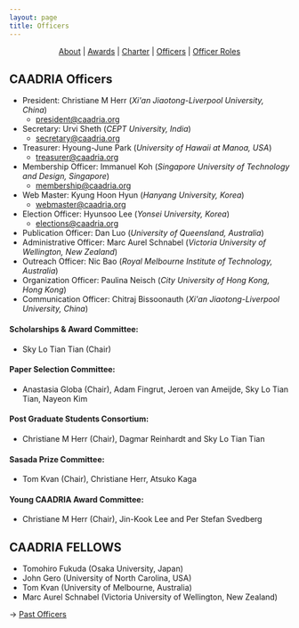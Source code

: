 ```yaml
---
layout: page
title: Officers
---
```


<div align="center">
 <a href="/about">About</a> | <a href="/awards">Awards</a> | <a href="/charter">Charter</a> | <a href="/officers">Officers</a> | <a href="/officerroles">Officer Roles</a>
</div>

## CAADRIA Officers

* President: Christiane M Herr (*Xi'an Jiaotong-Liverpool University, China*)
  * president@caadria.org
* Secretary: Urvi Sheth (*CEPT University, India*)
  * secretary@caadria.org
* Treasurer: Hyoung-June Park (*University of Hawaii at Manoa, USA*)
  * treasurer@caadria.org
* Membership Officer: Immanuel Koh (*Singapore University of Technology and Design, Singapore*)
  * membership@caadria.org
* Web Master: Kyung Hoon Hyun (*Hanyang University, Korea*) 
  * webmaster@caadria.org
* Election Officer: Hyunsoo Lee (*Yonsei University, Korea*)
  * elections@caadria.org
* Publication Officer: Dan Luo (*University of Queensland, Australia*)
* Administrative Officer: Marc Aurel Schnabel (*Victoria University of Wellington, New Zealand*)
* Outreach Officer: Nic Bao (*Royal Melbourne Institute of Technology, Australia*)
* Organization Officer: Paulina Neisch (*City University of Hong Kong, Hong Kong*)
* Communication Officer: Chitraj Bissoonauth (*Xi'an Jiaotong-Liverpool University, China*)

#### Scholarships & Award Committee:
* Sky Lo Tian Tian (Chair)

#### Paper Selection Committee:  
* Anastasia Globa (Chair), Adam Fingrut, Jeroen van Ameijde, Sky Lo Tian Tian, Nayeon Kim


#### Post Graduate Students Consortium:  
* Christiane M Herr (Chair), Dagmar Reinhardt and Sky Lo Tian Tian

#### Sasada Prize Committee:  
* Tom Kvan (Chair), Christiane Herr, Atsuko Kaga

#### Young CAADRIA Award Committee:  
* Christiane M Herr (Chair), Jin-Kook Lee and Per Stefan Svedberg

## CAADRIA FELLOWS
* Tomohiro Fukuda (Osaka University, Japan)
* John Gero (University of North Carolina, USA)
* Tom Kvan (University of Melbourne, Australia)
* Marc Aurel Schnabel (Victoria University of Wellington, New Zealand)

&rarr; [Past Officers](past-officers.md)
